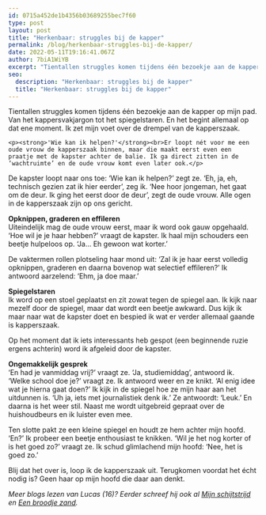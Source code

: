 ```yaml
---
id: 0715a452de1b4356b03689255bec7f60
type: post
layout: post
title: "Herkenbaar: struggles bij de kapper"
permalink: /blog/herkenbaar-struggles-bij-de-kapper/
date: 2022-05-11T19:16:41.067Z
author: 7biA1WiYB
excerpt: "Tientallen struggles komen tijdens één bezoekje aan de kapper op mijn pad. Van het kappersvakjargon tot het spiegelstaren. En het begint allemaal op dat ene moment. Ik zet mijn voet over de drempel van de kapperszaak.  "
seo:
  description: "Herkenbaar: struggles bij de kapper"
  title: "Herkenbaar: struggles bij de kapper"
---
```

Tientallen struggles komen tijdens één bezoekje aan de kapper op mijn pad. Van het kappersvakjargon tot het spiegelstaren. En het begint allemaal op dat ene moment. Ik zet mijn voet over de drempel van de kapperszaak.  

    <p><strong>'Wie kan ik helpen?'</strong><br>Er loopt nét voor me een oude vrouw de kapperszaak binnen, maar die maakt eerst even een praatje met de kapster achter de balie. Ik ga direct zitten in de ‘wachtruimte’ en de oude vrouw komt even later ook.</p>
<p>De kapster loopt naar ons toe: ‘Wie kan ik helpen?’ zegt ze. ‘Eh, ja, eh, technisch gezien zat ik hier eerder’, zeg ik. ‘Nee hoor jongeman, het gaat om de deur. Ik ging het eerst door de deur’, zegt de oude vrouw. Alle ogen in de kapperszaak zijn op ons gericht.</p>
<p><strong>Opknippen, graderen en effileren</strong><br>Uiteindelijk mag de oude vrouw eerst, maar ik word ook gauw opgehaald. ‘Hoe wil je je haar hebben?’ vraagt de kapster. Ik haal mijn schouders een beetje hulpeloos op. ‘Ja… Eh gewoon wat korter.’ </p>
<p>De vaktermen rollen plotseling haar mond uit: ‘Zal ik je haar eerst volledig opknippen, graderen en daarna bovenop wat selectief effileren?’ Ik antwoord aarzelend: ‘Ehm, ja doe maar.’</p>
<p><strong>Spiegelstaren</strong><br>Ik word op een stoel geplaatst en zit zowat tegen de spiegel aan. Ik kijk naar mezelf door de spiegel, maar dat wordt een beetje awkward. Dus kijk ik maar naar wat de kapster doet en bespied ik wat er verder allemaal gaande is kapperszaak.</p>
<p>Op het moment dat ik iets interessants heb gespot (een beginnende ruzie ergens achterin) word ik afgeleid door de kapster.</p>
<p><strong>Ongemakkelijk gesprek</strong><br>‘En had je vanmiddag vrij?’ vraagt ze. ‘Ja, studiemiddag’, antwoord ik.  ‘Welke school doe je?’ vraagt ze. Ik antwoord weer en ze knikt. ‘Al enig idee wat je hierna gaat doen?’ Ik kijk in de spiegel hoe ze mijn haar aan het uitdunnen is. ‘Uh ja, iets met journalistiek denk ik.’ Ze antwoordt: ‘Leuk.’ En daarna is het weer stil. Naast me wordt uitgebreid gepraat over de huishoudbeurs en ik luister even mee.</p>
<p>Ten slotte pakt ze een kleine spiegel en houdt ze hem achter mijn hoofd. ‘En?’ Ik probeer een beetje enthousiast te knikken. ‘Wil je het nog korter of is het goed zo?’ vraagt ze. Ik schud glimlachend mijn hoofd: ‘Nee, het is goed zo.’</p>
<p>Blij dat het over is, loop ik de kapperszaak uit. Terugkomen voordat het écht nodig is? Geen haar op mijn hoofd die daar aan denkt.</p>
<p><em>Meer blogs lezen van Lucas (16)? Eerder schreef hij ook al <a href="https://original.sevendays.nl/blog/mijn-schijtstrijd" target="_blank">Mijn schijtstrijd</a> en <a href="https://original.sevendays.nl/blog/een-broodje-zand" target="_blank">Een broodje zand</a>.</em></p>  
